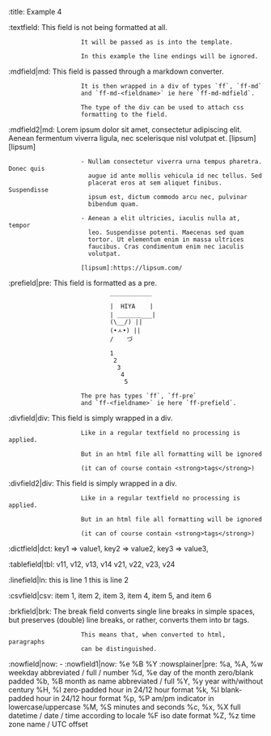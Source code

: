 :title:                 Example 4

:textfield:             This field is not being formatted at all.

                        It will be passed as is into the template.

                        In this example the line endings will be ignored.

:mdfield|md:            This field is passed through a markdown converter.

                        It is then wrapped in a div of types `ff`, `ff-md`
                        and `ff-md-<fieldname>` ie here `ff-md-mdfield`.

                        The type of the div can be used to attach css
                        formatting to the field.

:mdfield2|md:           Lorem ipsum dolor sit amet, consectetur
                        adipiscing elit. Aenean fermentum viverra ligula,
                        nec scelerisque nisl volutpat et. [lipsum][lipsum]

                        - Nullam consectetur viverra urna tempus pharetra. Donec quis    
                          augue id ante mollis vehicula id nec tellus. Sed
                          placerat eros at sem aliquet finibus. Suspendisse
                          ipsum est, dictum commodo arcu nec, pulvinar
                          bibendum quam.

                        - Aenean a elit ultricies, iaculis nulla at, tempor
                          leo. Suspendisse potenti. Maecenas sed quam
                          tortor. Ut elementum enim in massa ultrices
                          faucibus. Cras condimentum enim nec iaculis
                          volutpat.

                        [lipsum]:https://lipsum.com/

:prefield|pre:          This field is formatted as a pre.

                                ￣￣￣￣￣￣￣
                                |  HIYA    |
                                | ＿＿＿＿___|
                                (\__/) ||
                                (•ㅅ•) ||
                                / 　 づ

                                1
                                 2
                                  3
                                   4
                                    5

                        The pre has types `ff`, `ff-pre`
                        and `ff-<fieldname>` ie here `ff-prefield`.

:divfield|div:          This field is simply wrapped in a div.

                        Like in a regular textfield no processing is applied.

                        But in an html file all formatting will be ignored

                        (it can of course contain <strong>tags</strong>)

:divfield2|div:         This field is simply wrapped in a div.

                        Like in a regular textfield no processing is applied.

                        But in an html file all formatting will be ignored

                        (it can of course contain <strong>tags</strong>)

:dictfield|dct:         key1 => value1,
                        key2 => value2,
                        key3 => value3,

:tablefield|tbl:        v11, v12, v13, v14
                        v21, v22, v23, v24

:linefield|ln:          this is line 1
                        this is line 2

:csvfield|csv:          item 1, item 2, item 3,
                        item 4, item 5, and
                        item 6

:brkfield|brk:          The break field converts single line breaks in simple
                        spaces, but preserves (double) line breaks, or rather,
                        converts them into br tags.

                        This means that, when converted to html, paragraphs
                        can be distinguished.

:nowfield|now:          -
:nowfield1|now:         %e %B %Y
:nowsplainer|pre:       %a, %A, %w      weekday abbreviated / full / number
                        %d, %e          day of the month zero/blank padded
                        %b, %B          month as name abbreviated / full
                        %Y, %y          year with/without century
                        %H, %I          zero-padded hour in 24/12 hour format
                        %k, %l          blank-padded hour in 24/12 hour format
                        %p, %P          am/pm indicator in lowercase/uppercase
                        %M, %S          minutes and seconds
                        %c, %x, %X      full datetime / date / time according to locale
                        %F              iso date format
                        %Z, %z          time zone name / UTC offset
